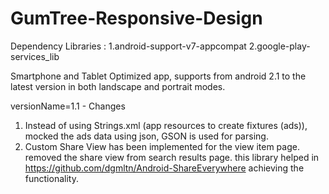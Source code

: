 GumTree-Responsive-Design
=========================
Dependency Libraries : 
1.android-support-v7-appcompat 
2.google-play-services_lib


Smartphone and Tablet Optimized app, supports from android 2.1 to the latest version in both landscape and portrait modes.


versionName=1.1 - Changes

1. Instead of using Strings.xml (app resources to create fixtures (ads)), mocked the ads data using json, GSON is used for parsing.
2. Custom Share View has been implemented for the view item page. removed the share view from search results page. this library helped in https://github.com/dgmltn/Android-ShareEverywhere
achieving the functionality.
